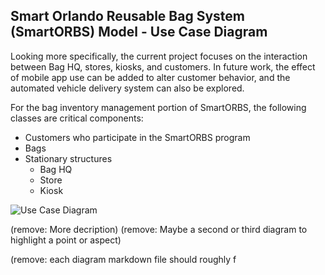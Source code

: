 ## Smart Orlando Reusable Bag System (SmartORBS) Model - Use Case Diagram


Looking more specifically, the current project focuses on the interaction between Bag HQ, stores, kiosks, and customers. In future work, the effect of mobile app use can be added to alter customer behavior, and the automated vehicle delivery system can also be explored.

For the bag inventory management portion of SmartORBS, the following classes are critical components:
* Customers who participate in the SmartORBS program
* Bags
* Stationary structures
  * Bag HQ
  * Store
  * Kiosk


![Use Case Diagram](../images/smartorbs_usecasediagram.png)

(remove: More decription)
(remove: Maybe a second or third diagram to highlight a point or aspect)

(remove: each diagram markdown file should roughly f